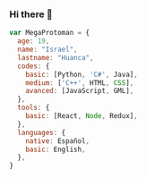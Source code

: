 ### Hi there 👋

```js
var MegaProtoman = {
  age: 19,
  name: "Israel",
  lastname: "Huanca",
  codes: {
    basic: [Python, 'C#', Java],
    medium: ['C++', HTML, CSS],
    avanced: [JavaScript, GML],
  },
  tools: {
    basic: [React, Node, Redux],
  },
  languages: {
    native: Español,
    basic: English,
  },
}
```

<!--
**Megaprotoman12/Megaprotoman12** is a ✨ _special_ ✨ repository because its `README.md` (this file) appears on your GitHub profile.



Here are some ideas to get you started:

- 🔭 I’m currently working on ...
- 🌱 I’m currently learning ...
- 👯 I’m looking to collaborate on ...
- 🤔 I’m looking for help with ...
- 💬 Ask me about ...
- 📫 How to reach me: ...
- 😄 Pronouns: ...
- ⚡ Fun fact: ...
-->
